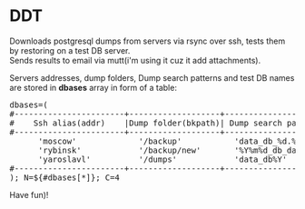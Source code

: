 # DDT

Downloads postgresql dumps from servers via rsync over ssh, tests them by restoring on a test DB server.<br>
Sends results to email via mutt(i'm using it cuz it add attachments).<br>

Servers addresses, dump folders, Dump search patterns and test DB names are stored in <b>dbases</b> array in form of a table:<br>
<pre>
dbases=(
#-----------------------+-------------------+-----------------------------+--------------------------------------+
#    Ssh alias(addr)    |Dump folder(bkpath)| Dump search pattern(dbname) | Test DB name(dbtest) Must be unique! |
#-----------------------+-------------------+-----------------------------+--------------------------------------+
      'moscow'             '/backup'           'data_db_%d.%m.%Y'                   'moscow_data_prod_db'
      'rybinsk'            '/backup/new'       '%Y%m%d_db_data'                     'rybinsk_data_prod_db'
      'yaroslavl'          '/dumps'            'data_db%Y'                          'yar_data_prod_db'
#-----------------------+-------------------+-----------------------------+--------------------------------------+
); N=${#dbases[*]}; C=4
</pre>

Have fun)!
